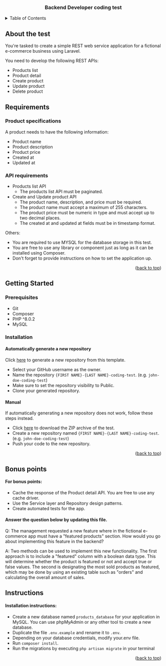 <a name="readme-top"></a>

<div align="center">
    <h3 align="center">Backend Developer coding test</h3>
</div>

<!-- TABLE OF CONTENTS -->
<details>
  <summary>Table of Contents</summary>
  <ol>
    <li>
      <a href="#about-the-test">About the test</a>
    </li>
    <li>
      <a href="#requirements">Requirements</a>
      <ul>
        <li><a href="#product-specifications">Product specifications</a></li>
        <li><a href="#api-requirements">API Requirements</a></li>
      </ul>
    </li>
    <li>
      <a href="#getting-started">Getting started</a>
      <ul>
        <li><a href="#prerequisites">Prerequisites</a></li>
        <li><a href="#installation">Installation</a></li>
      </ul>
    </li>
    <li>
      <a href="#bonus-points">Bonus points</a>
    </li>
  </ol>
</details>

<!-- ABOUT THE TEST -->
## About the test

You're tasked to create a simple REST web service application for a fictional e-commerce business using Laravel.

You need to develop the following REST APIs:

* Products list
* Product detail
* Create product
* Update product
* Delete product

<!-- REQUIREMENTS -->
## Requirements

### Product specifications

A product needs to have the following information:

* Product name
* Product description
* Product price
* Created at
* Updated at

### API requirements

* Products list API
    * The products list API must be paginated.
* Create and Update product API
    * The product name, description, and price must be required.
    * The product name must accept a maximum of 255 characters.
    * The product price must be numeric in type and must accept up to two decimal places.
    * The created at and updated at fields must be in timestamp format.

Others:
* You are required to use MYSQL for the database storage in this test.
* You are free to use any library or component just as long as it can be installed using Composer.
* Don't forget to provide instructions on how to set the application up.

<p align="right">(<a href="#readme-top">back to top</a>)</p>

<!-- GETTING STARTED -->
## Getting Started

### Prerequisites

* Git
* Composer
* PHP ^8.0.2
* MySQL

### Installation

#### Automatically generate a new repository
Click <a href="https://github.com/QualityTrade/backend-dev-coding-test/generate" target="_blank">here</a> to generate a new repository from this template.

* Select your GitHub username as the owner.
* Name the repository `{FIRST NAME}-{LAST NAME}-coding-test`. (e.g. `john-doe-coding-test`)
* Make sure to set the repository visibility to Public.
* Clone your generated repository.

#### Manual
If automatically generating a new repository does not work, follow these steps instead.

* Click <a href="https://github.com/QualityTrade/backend-dev-coding-test/archive/refs/heads/main.zip">here</a> to download the ZIP archive of the test.
* Create a new repository named `{FIRST NAME}-{LAST NAME}-coding-test`. (e.g. `john-doe-coding-test`)
* Push your code to the new repository.

<p align="right">(<a href="#readme-top">back to top</a>)</p>

<!-- BONUS POINTS -->
## Bonus points

#### For bonus points:

* Cache the response of the Product detail API. You are free to use any cache driver.
* Use the Service layer and Repository design patterns.
* Create automated tests for the app.

#### Answer the question below by updating this file.

Q: The management requested a new feature where in the fictional e-commerce app must have a "featured products" section.
How would you go about implementing this feature in the backend?

A: Two methods can be used to implement this new functionality. The first approach is to include a "featured" column with a boolean data type. This will determine whether the product is featured or not and accept true or false values. The second is designating the most sold products as featured, which may be done by using an existing table such as "orders" and calculating the overall amount of sales.

<!-- INSTRUCTIONS -->
## Instructions

#### Installation instructions:

* Create a new database named `products_database` for your application in MySQL. You can use phpMyAdmin or any other tool to create a new database.
* Duplicate the file `.env.example` and rename it to `.env`.
* Depending on your database credentials, modify your.env file.
* Run `composer install`.
* Run the migrations by executing `php artisan migrate` in your terminal

<p align="right">(<a href="#readme-top">back to top</a>)</p>
